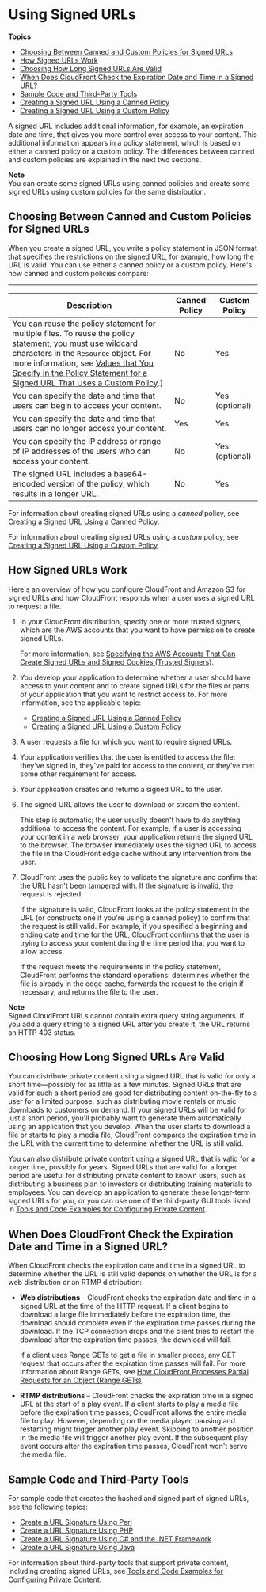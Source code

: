 # Using Signed URLs<a name="private-content-signed-urls"></a>

**Topics**
+ [Choosing Between Canned and Custom Policies for Signed URLs](#private-content-choosing-canned-custom-policy)
+ [How Signed URLs Work](#private-content-how-signed-urls-work)
+ [Choosing How Long Signed URLs Are Valid](#private-content-overview-choosing-duration)
+ [When Does CloudFront Check the Expiration Date and Time in a Signed URL?](#private-content-check-expiration)
+ [Sample Code and Third\-Party Tools](#private-content-overview-sample-code)
+ [Creating a Signed URL Using a Canned Policy](private-content-creating-signed-url-canned-policy.md)
+ [Creating a Signed URL Using a Custom Policy](private-content-creating-signed-url-custom-policy.md)

A signed URL includes additional information, for example, an expiration date and time, that gives you more control over access to your content\. This additional information appears in a policy statement, which is based on either a canned policy or a custom policy\. The differences between canned and custom policies are explained in the next two sections\.

**Note**  
You can create some signed URLs using canned policies and create some signed URLs using custom policies for the same distribution\.

## Choosing Between Canned and Custom Policies for Signed URLs<a name="private-content-choosing-canned-custom-policy"></a>

When you create a signed URL, you write a policy statement in JSON format that specifies the restrictions on the signed URL, for example, how long the URL is valid\. You can use either a canned policy or a custom policy\. Here's how canned and custom policies compare:


****  

| Description | Canned Policy | Custom Policy | 
| --- | --- | --- | 
| You can reuse the policy statement for multiple files\. To reuse the policy statement, you must use wildcard characters in the `Resource` object\. For more information, see [Values that You Specify in the Policy Statement for a Signed URL That Uses a Custom Policy](private-content-creating-signed-url-custom-policy.md#private-content-custom-policy-statement-values)\.\)  | No | Yes | 
| You can specify the date and time that users can begin to access your content\. | No | Yes \(optional\) | 
| You can specify the date and time that users can no longer access your content\. | Yes | Yes | 
| You can specify the IP address or range of IP addresses of the users who can access your content\. | No | Yes \(optional\) | 
| The signed URL includes a base64\-encoded version of the policy, which results in a longer URL\. | No | Yes | 

For information about creating signed URLs using a *canned* policy, see [Creating a Signed URL Using a Canned Policy](private-content-creating-signed-url-canned-policy.md)\.

For information about creating signed URLs using a *custom* policy, see [Creating a Signed URL Using a Custom Policy](private-content-creating-signed-url-custom-policy.md)\.

## How Signed URLs Work<a name="private-content-how-signed-urls-work"></a>

Here's an overview of how you configure CloudFront and Amazon S3 for signed URLs and how CloudFront responds when a user uses a signed URL to request a file\. 

1. In your CloudFront distribution, specify one or more trusted signers, which are the AWS accounts that you want to have permission to create signed URLs\.

   For more information, see [Specifying the AWS Accounts That Can Create Signed URLs and Signed Cookies \(Trusted Signers\)](private-content-trusted-signers.md)\.

1. You develop your application to determine whether a user should have access to your content and to create signed URLs for the files or parts of your application that you want to restrict access to\. For more information, see the applicable topic:
   + [Creating a Signed URL Using a Canned Policy](private-content-creating-signed-url-canned-policy.md)
   + [Creating a Signed URL Using a Custom Policy](private-content-creating-signed-url-custom-policy.md)

1. A user requests a file for which you want to require signed URLs\.

1. Your application verifies that the user is entitled to access the file: they've signed in, they've paid for access to the content, or they've met some other requirement for access\.

1. Your application creates and returns a signed URL to the user\.

1. The signed URL allows the user to download or stream the content\.

   This step is automatic; the user usually doesn't have to do anything additional to access the content\. For example, if a user is accessing your content in a web browser, your application returns the signed URL to the browser\. The browser immediately uses the signed URL to access the file in the CloudFront edge cache without any intervention from the user\.

1. CloudFront uses the public key to validate the signature and confirm that the URL hasn't been tampered with\. If the signature is invalid, the request is rejected\. 

   If the signature is valid, CloudFront looks at the policy statement in the URL \(or constructs one if you're using a canned policy\) to confirm that the request is still valid\. For example, if you specified a beginning and ending date and time for the URL, CloudFront confirms that the user is trying to access your content during the time period that you want to allow access\. 

   If the request meets the requirements in the policy statement, CloudFront performs the standard operations: determines whether the file is already in the edge cache, forwards the request to the origin if necessary, and returns the file to the user\.

**Note**  
Signed CloudFront URLs cannot contain extra query string arguments\. If you add a query string to a signed URL after you create it, the URL returns an HTTP 403 status\. 

## Choosing How Long Signed URLs Are Valid<a name="private-content-overview-choosing-duration"></a>

You can distribute private content using a signed URL that is valid for only a short time—possibly for as little as a few minutes\. Signed URLs that are valid for such a short period are good for distributing content on\-the\-fly to a user for a limited purpose, such as distributing movie rentals or music downloads to customers on demand\. If your signed URLs will be valid for just a short period, you'll probably want to generate them automatically using an application that you develop\. When the user starts to download a file or starts to play a media file, CloudFront compares the expiration time in the URL with the current time to determine whether the URL is still valid\.

You can also distribute private content using a signed URL that is valid for a longer time, possibly for years\. Signed URLs that are valid for a longer period are useful for distributing private content to known users, such as distributing a business plan to investors or distributing training materials to employees\. You can develop an application to generate these longer\-term signed URLs for you, or you can use one of the third\-party GUI tools listed in [Tools and Code Examples for Configuring Private Content](Resources.md#resources-distributing-private-content)\.

## When Does CloudFront Check the Expiration Date and Time in a Signed URL?<a name="private-content-check-expiration"></a>

When CloudFront checks the expiration date and time in a signed URL to determine whether the URL is still valid depends on whether the URL is for a web distribution or an RTMP distribution:
+ **Web distributions** – CloudFront checks the expiration date and time in a signed URL at the time of the HTTP request\. If a client begins to download a large file immediately before the expiration time, the download should complete even if the expiration time passes during the download\. If the TCP connection drops and the client tries to restart the download after the expiration time passes, the download will fail\.

  If a client uses Range GETs to get a file in smaller pieces, any GET request that occurs after the expiration time passes will fail\. For more information about Range GETs, see [How CloudFront Processes Partial Requests for an Object \(Range GETs\)](RangeGETs.md)\.
+ **RTMP distributions** – CloudFront checks the expiration time in a signed URL at the start of a play event\. If a client starts to play a media file before the expiration time passes, CloudFront allows the entire media file to play\. However, depending on the media player, pausing and restarting might trigger another play event\. Skipping to another position in the media file will trigger another play event\. If the subsequent play event occurs after the expiration time passes, CloudFront won't serve the media file\.

## Sample Code and Third\-Party Tools<a name="private-content-overview-sample-code"></a>

For sample code that creates the hashed and signed part of signed URLs, see the following topics:
+ [Create a URL Signature Using Perl](CreateURLPerl.md)
+ [Create a URL Signature Using PHP](CreateURL_PHP.md)
+ [Create a URL Signature Using C\# and the \.NET Framework](CreateSignatureInCSharp.md)
+ [Create a URL Signature Using Java](CFPrivateDistJavaDevelopment.md)

For information about third\-party tools that support private content, including creating signed URLs, see [Tools and Code Examples for Configuring Private Content](Resources.md#resources-distributing-private-content)\.